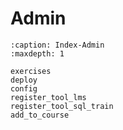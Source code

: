 <!--
SPDX-FileCopyrightText: 2023 2023, Nicolas Bota, Marcel Geiger, Florian Paul, Rajbir Singh, Niklas Sirch, Jan Swiridow, Duc Minh Vu, Mike Wegele

SPDX-License-Identifier: CC-BY-SA-4.0
-->

# Admin

```{toctree}
:caption: Index-Admin
:maxdepth: 1

exercises
deploy
config
register_tool_lms
register_tool_sql_train
add_to_course

```